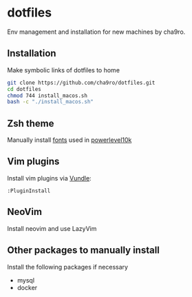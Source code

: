 # dotfiles
Env management and installation for new machines by cha9ro.

## Installation
Make symbolic links of dotfiles to home

```bash
git clone https://github.com/cha9ro/dotfiles.git
cd dotfiles
chmod 744 install_macos.sh
bash -c "./install_macos.sh"
```

## Zsh theme
Manually install [fonts](https://github.com/romkatv/powerlevel10k#manual-font-installation) used in [powerlevel10k](https://github.com/romkatv/powerlevel10k)


## Vim plugins
Install vim plugins via [Vundle](https://github.com/VundleVim/Vundle.vim):

```
:PluginInstall
```
## NeoVim

Install neovim and use LazyVim

## Other packages to manually install
Install the following packages if necessary
- mysql
- docker
